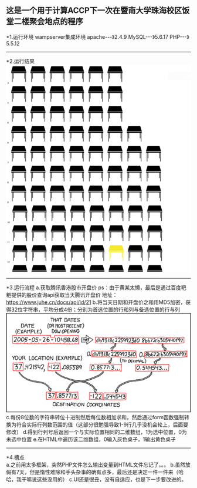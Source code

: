 这是一个用于计算ACCP下一次在暨南大学珠海校区饭堂二楼聚会地点的程序<br>
-------
*1.运行环境
        wampserver集成环境
        apache---》2.4.9
        MySQL---》5.6.17
        PHP---》5.5.12
- - -  
*2.运行结果
        ![Image](./img/run.png)
 - - - 
*3.运行流程
        a.获取腾讯香港股市开盘价
        ps：由于黄某太懒，最后是通过百度粑粑提供的股价查询api获取当天腾讯开盘价
        地址：https://www.juhe.cn/docs/api/id/21
        b.将当天日期和开盘价之和用MD5加密，获得32位字符串，平均分成4份；分别为首选位置的行和列与备选位置的行与列<br>
        ![Image](./img/1.png)<br>
        c.每份8位数的字符串转位十进制然后每位数相加求和，然后通过form函数强制转换为符合实际行列数范围的值（这部分很勉强导致1-9行几乎没机会轮上，后面要修改）
        d.得到行列号后返回一个与实际位置相同的二维数组，1为选中位置，0为未选中位置
        e.在HTML中遍历该二维数组，0输入灰色桌子，1输出黄色桌子
- - - 
*4.槽点<br>
        a.之前用太多框架，突然PHP文件怎么输出变量到HTML文件忘记了。。。
        b.虽然放假有7天，但是惰性难除和手头杂事的确有点多，最后还是决定一件一件来（哈哈，我干嘛说这些没用的）
        c.UI还是很丑，没有自适应，也是下一步要改进的。